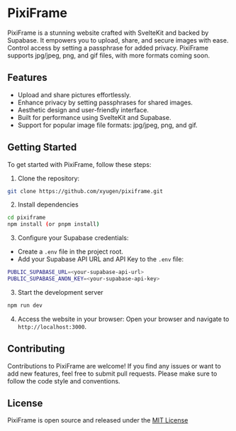 # PixiFrame

PixiFrame is a stunning website crafted with SvelteKit and backed by Supabase. It empowers you to upload, share, and secure images with ease. Control access by setting a passphrase for added privacy. PixiFrame supports jpg/jpeg, png, and gif files, with more formats coming soon.

## Features

- Upload and share pictures effortlessly.
- Enhance privacy by setting passphrases for shared images.
- Aesthetic design and user-friendly interface.
- Built for performance using SvelteKit and Supabase.
- Support for popular image file formats: jpg/jpeg, png, and gif.

## Getting Started

To get started with PixiFrame, follow these steps:

1. Clone the repository:
```sh
git clone https://github.com/xyugen/pixiframe.git
```
2. Install dependencies
```sh
cd pixiframe
npm install (or pnpm install)
```
3. Configure your Supabase credentials:
- Create a `.env` file in the project root.
- Add your Supabase API URL and API Key to the `.env` file:
```sh
PUBLIC_SUPABASE_URL=<your-supabase-api-url>
PUBLIC_SUPABASE_ANON_KEY=<your-supabase-api-key>
```
3. Start the development server
```sh
npm run dev
```
4. Access the website in your browser:
Open your browser and navigate to `http://localhost:3000`.

## Contributing

Contributions to PixiFrame are welcome! If you find any issues or want to add new features, feel free to submit pull requests. Please make sure to follow the code style and conventions.

## License

PixiFrame is open source and released under the [MIT License](LICENSE)